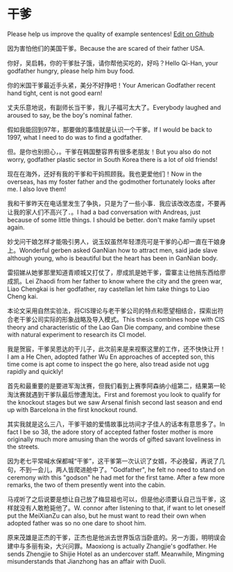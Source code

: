# 干爹

Please help us improve the quality of example sentences! [Edit on Github](https://github.com/jiyushe/jiyu-example-sentence-source/blob/main/chinese/gandie.md)

<p><span class="chinese">因为害怕他们的美国干爹。</span><span class="english">Because the are scared of their father USA.</span></p>

<p><span class="chinese">你好，吴启韩，你的干爹肚子饿，请你帮他买吃的，好吗？</span><span class="english">Hello Qi-Han, your godfather hungry, please help him buy food.</span></p>

<p><span class="chinese">你的米国干爹最近手头紧，美分不好挣吧！</span><span class="english">Your American Godfather recent hand tight, cent is not good earn!</span></p>

<p><span class="chinese">丈夫乐意地说，有副师长当干爹，我儿子福可太大了。</span><span class="english">Everybody laughed and aroused to say, be the boy's nominal father.</span></p>

<p><span class="chinese">假如我能回到97年，那要做的事情就是认识一个干爹。</span><span class="english">If I would be back to 1997, what I need to do was to find a godfather.</span></p>

<p><span class="chinese">但。是你也别担心，。干爹在韩国整容界有很多老朋友！</span><span class="english">But you also do not worry, godfather plastic sector in South Korea there is a lot of old friends!</span></p>

<p><span class="chinese">现在在海外，还好有我的干爹和干妈照顾我。我也更爱他们！</span><span class="english">Now in the overseas, has my foster father and the godmother fortunately looks after me. I also love them!</span></p>

<p><span class="chinese">我和干爹昨天在电话里发生了争执，只是为了一些小事．我应该改改态度，不要再让我的家人们不高兴了．。</span><span class="english">I had a bad conversation with Andreas, just because of some little things. I should be better. don't make family upset again.</span></p>

<p><span class="chinese">妙戈问干娘怎样才能吸引男人，说玉奴虽然年轻漂亮可是干爹的心却一直在干娘身上。</span><span class="english">Wonderful gerben asked GanNian how to attract men, said jade slave although young, who is beautiful but the heart has been in GanNian body.</span></p>

<p><span class="chinese">雷招娣从她爹那里知道青顺城又打仗了，廖成凯是她干爹，雷寨主让他捎东西给廖成凯。</span><span class="english">Lei Zhaodi from her father to know where the city and the green war, Liao Chengkai is her godfather, ray castellan let him take things to Liao Cheng kai.</span></p>

<p><span class="chinese">本论文采用自然实验法，将CIS理论与老干爹公司的特点和愿望相结合，探索出符合老干爹公司实际的形象战略及导入模式。</span><span class="english">This thesis combines hope with CIS theory and characteristic of the Lao Gan Die company, and combine these with natural experiment to research its CI model.</span></p>

<p><span class="chinese">我是贺宸，干爹吴恩达的干儿子，此次前来是来视察这里的工作，还不快快让开！</span><span class="english">I am a He Chen, adopted father Wu En approaches of accepted son, this time come is apt come to inspect the go here, also tread aside not ugg rapidly and quickly!</span></p>

<p><span class="chinese">首先和最重要的是要进军淘汰赛，但我们看到上赛季阿森纳小组第二，结果第一轮淘汰赛就遇到干爹队最后惨遭淘汰。</span><span class="english">First and foremost you look to qualify for the knockout stages but we saw Arsenal finish second last season and end up with Barcelona in the first knockout round.</span></p>

<p><span class="chinese">其实我就是这么三八，干爹干娘的爱情故事比坊间才子佳人的话本有意思多了。</span><span class="english">In fact I be so 38, the adore story of accepted father foster mother is more originally much more amusing than the words of gifted savant loveliness in the streets.</span></p>

<p><span class="chinese">因为老七平常喊水保都喊“干爹”，这干爹第一次认识了女婿，不必挽留，再说了几句，不到一会儿，两人皆爬进舱中了。</span><span class="english">"Godfather", he felt no need to stand on ceremony with this "godson" he had met for the first tame. After a few more remarks, the two of them presently went into the cabin.</span></p>

<p><span class="chinese">马戎听了之后说要是想让自己放了梅显祖也可以，但是他必须要认自己当干爹，这样就没有人敢枪毙他了。</span><span class="english">W. connor after listening to that, if want to let oneself put the MeiXianZu can also, but he must want to read their own when adopted father was so no one dare to shoot him.</span></p>

<p><span class="chinese">原来茂雄是正杰的干爹，正杰也是他派去世界饭店当卧底的。另一方面，明明误会建中与多丽有染，大兴问罪。</span><span class="english">Maoxiong is actually Zhangjie's godfather. He sends Zhengjie to Shijie Hotel as an undercover staff. Meanwhile, Mingming misunderstands that Jianzhong has an affair with Duoli.</span></p>

